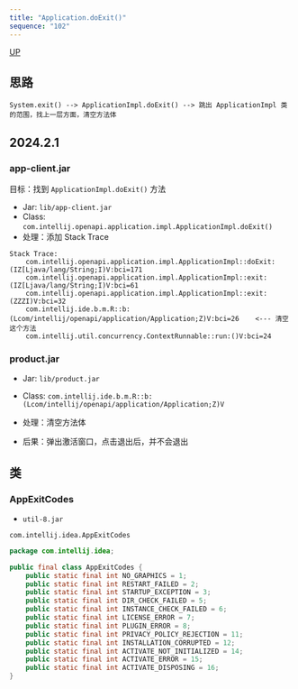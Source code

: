 ```yaml
---
title: "Application.doExit()"
sequence: "102"
---
```


[UP](/ide/intellij-idea-index.html)

## 思路

```text
System.exit() --> ApplicationImpl.doExit() --> 跳出 ApplicationImpl 类的范围，找上一层方面，清空方法体
```

## 2024.2.1

### app-client.jar

目标：找到 `ApplicationImpl.doExit()` 方法

- Jar: `lib/app-client.jar`
- Class: `com.intellij.openapi.application.impl.ApplicationImpl.doExit()`
- 处理：添加 Stack Trace

```text
Stack Trace:
    com.intellij.openapi.application.impl.ApplicationImpl::doExit:(IZ[Ljava/lang/String;I)V:bci=171
    com.intellij.openapi.application.impl.ApplicationImpl::exit:(IZ[Ljava/lang/String;I)V:bci=61
    com.intellij.openapi.application.impl.ApplicationImpl::exit:(ZZZI)V:bci=32
    com.intellij.ide.b.m.R::b:(Lcom/intellij/openapi/application/Application;Z)V:bci=26    <--- 清空这个方法
    com.intellij.util.concurrency.ContextRunnable::run:()V:bci=24
```

### product.jar

- Jar: `lib/product.jar`
- Class: `com.intellij.ide.b.m.R::b:(Lcom/intellij/openapi/application/Application;Z)V`

- 处理：清空方法体
- 后果：弹出激活窗口，点击退出后，并不会退出

## 类

### AppExitCodes

- `util-8.jar`

```text
com.intellij.idea.AppExitCodes
```

```java
package com.intellij.idea;

public final class AppExitCodes {
    public static final int NO_GRAPHICS = 1;
    public static final int RESTART_FAILED = 2;
    public static final int STARTUP_EXCEPTION = 3;
    public static final int DIR_CHECK_FAILED = 5;
    public static final int INSTANCE_CHECK_FAILED = 6;
    public static final int LICENSE_ERROR = 7;
    public static final int PLUGIN_ERROR = 8;
    public static final int PRIVACY_POLICY_REJECTION = 11;
    public static final int INSTALLATION_CORRUPTED = 12;
    public static final int ACTIVATE_NOT_INITIALIZED = 14;
    public static final int ACTIVATE_ERROR = 15;
    public static final int ACTIVATE_DISPOSING = 16;
}
```
